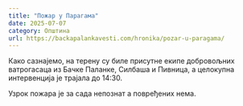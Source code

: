 ```yaml
---
title: "Пожар у Парагама"
date: 2025-07-07
category: Општина
url: https://backapalankavesti.com/hronika/pozar-u-paragama/
---
```


Како сазнајемо, на терену су биле присутне екипе добровољних ватрогасаца из Бачке Паланке, Силбаша и Пивница, а целокупна интервенција је трајала до 14:30.

Узрок пожара је за сада непознат а повређених нема.
